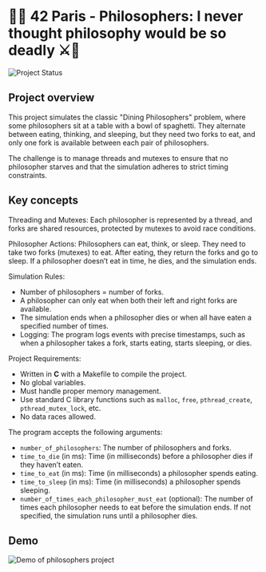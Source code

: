 # **🧠💀 42 Paris - Philosophers: I never thought philosophy would be so deadly ⚔️🍝**

![Project Status](https://img.shields.io/badge/Philosophy-Deadly-red)
## Project overview

This project simulates the classic "Dining Philosophers" problem, where some philosophers sit at a table with a bowl of spaghetti. They alternate between eating, thinking, and sleeping, but they need two forks to eat, and only one fork is available between each pair of philosophers.

The challenge is to manage threads and mutexes to ensure that no philosopher starves and that the simulation adheres to strict timing constraints.

## Key concepts

Threading and Mutexes: Each philosopher is represented by a thread, and forks are shared resources, protected by mutexes to avoid race conditions.

Philosopher Actions: Philosophers can eat, think, or sleep. They need to take two forks (mutexes) to eat. After eating, they return the forks and go to sleep. If a philosopher doesn’t eat in time, he dies, and the simulation ends.

Simulation Rules:
- Number of philosophers = number of forks.
- A philosopher can only eat when both their left and right forks are available.
- The simulation ends when a philosopher dies or when all have eaten a specified number of times.
- Logging: The program logs events with precise timestamps, such as when a philosopher takes a fork, starts eating, starts sleeping, or dies.

Project Requirements:
- Written in **C** with a Makefile to compile the project.
- No global variables.
- Must handle proper memory management.
- Use standard C library functions such as `malloc`, `free`, `pthread_create`, `pthread_mutex_lock`, etc.
- No data races allowed.

The program accepts the following arguments:

- `number_of_philosophers`: The number of philosophers and forks.
- `time_to_die` (in ms): Time (in milliseconds) before a philosopher dies if they haven’t eaten.
- `time_to_eat` (in ms): Time (in milliseconds) a philosopher spends eating.
- `time_to_sleep` (in ms): Time (in milliseconds) a philosopher spends sleeping.
- `number_of_times_each_philosopher_must_eat` (optional): The number of times each philosopher needs to eat before the simulation ends. If not specified, the simulation runs until a philosopher dies.



## Demo

![Demo of philosophers project](philo/demo/demo.gif)